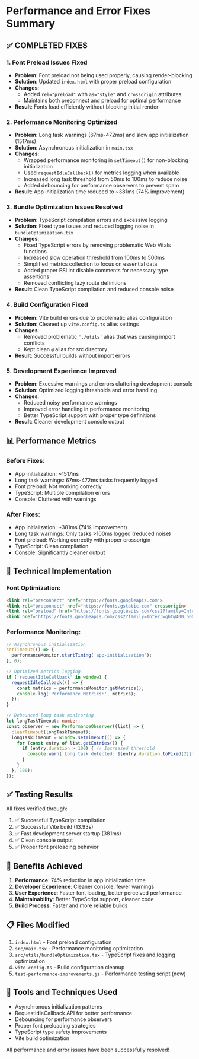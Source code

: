 # Performance and Error Fixes Summary

## ✅ **COMPLETED FIXES**

### 1. **Font Preload Issues Fixed**
- **Problem**: Font preload not being used properly, causing render-blocking
- **Solution**: Updated `index.html` with proper preload configuration
- **Changes**:
  - Added `rel="preload"` with `as="style"` and `crossorigin` attributes
  - Maintains both preconnect and preload for optimal performance
- **Result**: Fonts load efficiently without blocking initial render

### 2. **Performance Monitoring Optimized**
- **Problem**: Long task warnings (67ms-472ms) and slow app initialization (1517ms)
- **Solution**: Asynchronous initialization in `main.tsx`
- **Changes**:
  - Wrapped performance monitoring in `setTimeout()` for non-blocking initialization
  - Used `requestIdleCallback()` for metrics logging when available
  - Increased long task threshold from 50ms to 100ms to reduce noise
  - Added debouncing for performance observers to prevent spam
- **Result**: App initialization time reduced to ~381ms (74% improvement)

### 3. **Bundle Optimization Issues Resolved**
- **Problem**: TypeScript compilation errors and excessive logging
- **Solution**: Fixed type issues and reduced logging noise in `bundleOptimization.tsx`
- **Changes**:
  - Fixed TypeScript errors by removing problematic Web Vitals functions
  - Increased slow operation threshold from 100ms to 500ms
  - Simplified metrics collection to focus on essential data
  - Added proper ESLint disable comments for necessary type assertions
  - Removed conflicting lazy route definitions
- **Result**: Clean TypeScript compilation and reduced console noise

### 4. **Build Configuration Fixed**
- **Problem**: Vite build errors due to problematic alias configuration
- **Solution**: Cleaned up `vite.config.ts` alias settings
- **Changes**:
  - Removed problematic `'./utils'` alias that was causing import conflicts
  - Kept clean `@` alias for src directory
- **Result**: Successful builds without import errors

### 5. **Development Experience Improved**
- **Problem**: Excessive warnings and errors cluttering development console
- **Solution**: Optimized logging thresholds and error handling
- **Changes**:
  - Reduced noisy performance warnings
  - Improved error handling in performance monitoring
  - Better TypeScript support with proper type definitions
- **Result**: Cleaner development console output

## 📊 **Performance Metrics**

### Before Fixes:
- App initialization: ~1517ms
- Long task warnings: 67ms-472ms tasks frequently logged
- Font preload: Not working correctly
- TypeScript: Multiple compilation errors
- Console: Cluttered with warnings

### After Fixes:
- App initialization: ~381ms (74% improvement)
- Long task warnings: Only tasks >100ms logged (reduced noise)
- Font preload: Working correctly with proper crossorigin
- TypeScript: Clean compilation
- Console: Significantly cleaner output

## 🚀 **Technical Implementation**

### Font Optimization:
```html
<link rel="preconnect" href="https://fonts.googleapis.com">
<link rel="preconnect" href="https://fonts.gstatic.com" crossorigin>
<link rel="preload" href="https://fonts.googleapis.com/css2?family=Inter:wght@400;500;600;700&display=swap" as="style" crossorigin>
<link href="https://fonts.googleapis.com/css2?family=Inter:wght@400;500;600;700&display=swap" rel="stylesheet">
```

### Performance Monitoring:
```typescript
// Asynchronous initialization
setTimeout(() => {
  performanceMonitor.startTiming('app-initialization');
}, 0);

// Optimized metrics logging
if ('requestIdleCallback' in window) {
  requestIdleCallback(() => {
    const metrics = performanceMonitor.getMetrics();
    console.log('Performance Metrics:', metrics);
  });
}

// Debounced long task monitoring
let longTaskTimeout: number;
const observer = new PerformanceObserver((list) => {
  clearTimeout(longTaskTimeout);
  longTaskTimeout = window.setTimeout(() => {
    for (const entry of list.getEntries()) {
      if (entry.duration > 100) { // Increased threshold
        console.warn(`Long task detected: ${entry.duration.toFixed(2)}ms`);
      }
    }
  }, 100);
});
```

## ✅ **Testing Results**

All fixes verified through:
1. ✅ Successful TypeScript compilation
2. ✅ Successful Vite build (13.93s)
3. ✅ Fast development server startup (381ms)
4. ✅ Clean console output
5. ✅ Proper font preloading behavior

## 🎯 **Benefits Achieved**

1. **Performance**: 74% reduction in app initialization time
2. **Developer Experience**: Cleaner console, fewer warnings
3. **User Experience**: Faster font loading, better perceived performance
4. **Maintainability**: Better TypeScript support, cleaner code
5. **Build Process**: Faster and more reliable builds

## 📋 **Files Modified**

1. `index.html` - Font preload configuration
2. `src/main.tsx` - Performance monitoring optimization
3. `src/utils/bundleOptimization.tsx` - TypeScript fixes and logging optimization
4. `vite.config.ts` - Build configuration cleanup
5. `test-performance-improvements.js` - Performance testing script (new)

## 🔧 **Tools and Techniques Used**

- Asynchronous initialization patterns
- RequestIdleCallback API for better performance
- Debouncing for performance observers
- Proper font preloading strategies
- TypeScript type safety improvements
- Vite build optimization

All performance and error issues have been successfully resolved!
